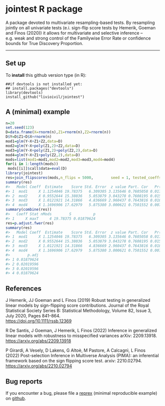 <!-- README.md is generated from README.Rmd. Please edit that file -->

# jointest R package

A package devoted to multivariate resampling-based tests. By resampling
jointly on all univariate tests (e.i. sign-flip score tests by Hemerik,
Goeman and Finos (2020)) it allows for multivariate and selective
inference – e.g. weak and strong control of the Familywise Error Rate or
confidence bounds for True Discovery Proportion.

<!-- #[library flipscores on CRAN](http://cran.r-project.org/web/packages/flipscores/index.html) -->

------------------------------------------------------------------------

## Set up

To **install** this github version type (in R):

    ##if devtools is not installed yet: 
    ## install.packages("devtools") 
    library(devtools)
    install_github("livioivil/jointest")

## A (minimal) example

``` r
n=20
set.seed(123)
D=data.frame(X=rnorm(n),Z1=rnorm(n),Z2=rnorm(n))
D$Y=D$Z1+D$X+rnorm(n)
mod1=glm(Y~X+Z1+Z2,data=D)
mod2=glm(Y~X+poly(Z1,2)+Z2,data=D)
mod3=glm(Y~X+poly(Z1,2)+poly(Z2,2),data=D)
mod4=glm(Y~X+Z1+poly(Z2,2),data=D)
mods=list(mod1=mod1,mod2=mod2,mod3=mod3,mod4=mod4)
for(i in 1:length(mods))
 mods[[i]]$call$data=eval(D)
library(jointest)
res=join_flipscores(mods,n_flips = 5000,        seed = 1, tested_coeffs = "X")
summary(res)
#>   Model Coeff  Estimate    Score Std. Error  z value Part. Cor   Pr(>|t|)
#> 1  mod1     X 1.1254046 19.78375   6.309305 3.135646 0.7605058 0.01739652
#> 2  mod2     X 0.9552644 15.38036   5.053879 3.043278 0.7608195 0.01519696
#> 3  mod3     X 1.0121921 14.31866   4.836669 2.960437 0.7643816 0.01859628
#> 4  mod4     X 1.1696906 17.62979   5.875380 3.000621 0.7501552 0.00799840
summary(combine(res))
#>   Coeff Stat nMods        S          p
#> 1     X maxT     4 19.78375 0.01879624
res=p.adjust.fwer(res)
summary(res)
#>   Model Coeff  Estimate    Score Std. Error  z value Part. Cor   Pr(>|t|)
#> 1  mod1     X 1.1254046 19.78375   6.309305 3.135646 0.7605058 0.01739652
#> 2  mod2     X 0.9552644 15.38036   5.053879 3.043278 0.7608195 0.01519696
#> 3  mod3     X 1.0121921 14.31866   4.836669 2.960437 0.7643816 0.01859628
#> 4  mod4     X 1.1696906 17.62979   5.875380 3.000621 0.7501552 0.00799840
#>        p.adj
#> 1 0.01879624
#> 2 0.02019596
#> 3 0.02019596
#> 4 0.01879624
```

## References

J Hemerik, JJ Goeman and L Finos (2019) Robust testing in generalized
linear models by sign-flipping score contributions. Journal of the Royal
Statistical Society Series B: Statistical Methodology, Volume 82, Issue
3, July 2020, Pages 841–864.  
<https://doi.org/10.1111/rssb.12369>

R De Santis, J Goeman, J Hemerik, L Finos (2022) Inference in
generalized linear models with robustness to misspecified variances
arXiv: 2209.13918.  
<https://arxiv.org/abs/2209.13918>

P Girardi, A Vesely, D Lakens, G Altoè, M Pastore, A Calcagnì, L Finos
(2022) Post-selection Inference in Multiverse Analysis (PIMA): an
inferential framework based on the sign flipping score test. arxiv:
2210.02794.  
<https://arxiv.org/abs/2210.02794>

## Bug reports

If you encounter a bug, please file a
[reprex](https://github.com/tidyverse/reprex) (minimal reproducible
example) on [github](https://github.com/livioivil/jointest/issues).
